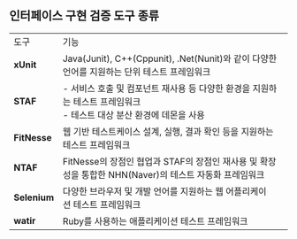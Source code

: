 ## **인터페이스 구현 검증 도구 종류**

|              |                                                                          |
| ------------ | ------------------------------------------------------------------------ |
| 도구           | 기능                                                                       |
| **xUnit**    | Java(Junit), C++(Cppunit), .Net(Nunit)와 같이 다양한 언어를 지원하는 단위 테스트 프레임워크     |
| **STAF**     | - 서비스 호출 및 컴포넌트 재사용 등 다양한 환경을 지원하는 테스트 프레임워크  <br>- 테스트 대상 분산 환경에 데몬을 사용 |
| **FitNesse** | 웹 기반 테스트케이스 설계, 실행, 결과 확인 등을 지원하는 테스트 프레임워크                              |
| **NTAF**     | FitNesse의 장점인 협업과 STAF의 장점인 재사용 및 확장성을 통합한 NHN(Naver)의 테스트 자동화 프레임워크     |
| **Selenium** | 다양한 브라우저 및 개발 언어를 지원하는 웹 어플리케이션 테스트 프레임워크                                |
| **watir**    | Ruby를 사용하는 애플리케이션 테스트 프레임워크                                              |